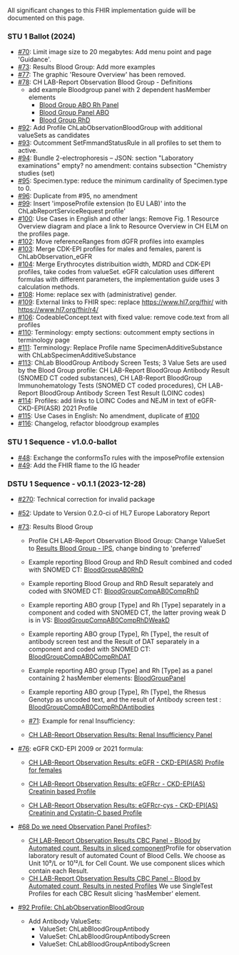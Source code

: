 All significant changes to this FHIR implementation guide will be documented on this page.
### STU 1 Ballot (2024)

* [#70](https://github.com/hl7ch/ch-lab-report/issues/70): Limit image size to 20 megabytes: Add menu point and page 'Guidance'.
* [#73](https://github.com/hl7ch/ch-lab-report/issues/73): Results Blood Group: Add more examples
* [#77](https://github.com/hl7ch/ch-lab-report/issues/77): The graphic 'Resoure Overview' has been removed.
* [#78](https://github.com/hl7ch/ch-lab-report/issues/78): CH LAB-Report Observation Blood Group - Definitions
  * add example Bloodgroup panel with 2 dependent hasMember elements
    * [Blood Group ABO Rh Panel](https://build.fhir.org/ig/hl7ch/ch-lab-report/Observation-BloodGroupPanel.html)
    * [Blood Group Panel ABO](https://build.fhir.org/ig/hl7ch/ch-lab-report/Observation-BloodGroupABO.html)
    * [Blood Group RhD](https://build.fhir.org/ig/hl7ch/ch-lab-report/Observation-BloodGroupRh.html)
* [#92](https://github.com/hl7ch/ch-lab-report/issues/92): Add Profile ChLabObservationBloodGroup with additional valueSets as candidates
* [#93](https://github.com/hl7ch/ch-lab-report/issues/93): Outcomment SetFmmandStatusRule in all profiles to set them to active.
* [#94](https://github.com/hl7ch/ch-lab-report/issues/94): Bundle 2-electrophoresis – JSON: section "Laboratory examinations" empty? no amendment: contains subsection "Chemistry studies (set)
* [#95](https://github.com/hl7ch/ch-lab-report/issues/95): Specimen.type: reduce the minimum cardinality of Specimen.type to 0.
* [#96](https://github.com/hl7ch/ch-lab-report/issues/96): Duplicate from #95, no amendment
* [#99](https://github.com/hl7ch/ch-lab-report/issues/99): Insert 'imposeProfile extension (to EU LAB)' into the ChLabReportServiceRequest profile'
* [#100](https://github.com/hl7ch/ch-lab-report/issues/100): Use Cases in English and other langs: Remove Fig. 1 Resource Overview diagram and place a link to Resource Overview in CH ELM on the profiles page.
* [#102](https://github.com/hl7ch/ch-lab-report/issues/102): Move referenceRanges from dGFR profiles into examples
* [#103](https://github.com/hl7ch/ch-lab-report/issues/103): Merge CDK-EPI profiles for males and females, parent is ChLabObservation_eGFR
* [#104](https://github.com/hl7ch/ch-lab-report/issues/104): Merge Erythrocytes distribuition width, MDRD and CDK-EPI profiles, take codes from valueSet. eGFR calculation uses different formulas with different parameters, the implementation guide uses 3 calculation methods.
* [#108](https://github.com/hl7ch/ch-lab-report/issues/108): Home: replace sex with (administrative) gender.
* [#109](https://github.com/hl7ch/ch-lab-report/issues/109): External links to FHIR spec: replace https://www.hl7.org/fhir/ with https://www.hl7.org/fhir/r4/
* [#106](https://github.com/hl7ch/ch-lab-report/issues/106): CodeableConcept.text with fixed value: remove code.text from all profiles
* [#110](https://github.com/hl7ch/ch-lab-report/issues/110): Terminology: empty sections: outcomment empty sections in terminology page
* [#111](https://github.com/hl7ch/ch-lab-report/issues/111): Terminology: Replace Profile name SpecimenAdditiveSubstance with ChLabSpecimenAdditiveSubstance
* [#113](https://github.com/hl7ch/ch-lab-report/issues/113): ChLab BloodGroup Antibody Screen Tests; 3 Value Sets are used by the Blood Group profile: CH LAB-Report BloodGroup Antibody Result (SNOMED CT coded substances), CH LAB-Report BloodGroup Immunohematology Tests (SNOMED CT coded procedures), CH LAB-Report BloodGroup Antibody Screen Test Result (LOINC codes)
* [#114](https://github.com/hl7ch/ch-lab-report/issues/114): Profiles: add links to LOINC Codes and NEJM in text of eGFR-CKD-EPI(ASR) 2021 Profile
* [#115](https://github.com/hl7ch/ch-lab-report/issues/115): Use Cases in English: No amendment, duplicate of [#100](https://github.com/hl7ch/ch-lab-report/issues/100)
* [#116](https://github.com/hl7ch/ch-lab-report/issues/116): Changelog, refactor bloodgroup examples

### STU 1 Sequence - v1.0.0-ballot

* [#48](https://github.com/hl7ch/ch-lab-report/issues/48): Exchange the conformsTo rules with the imposeProfile extension
* [#49](https://github.com/hl7ch/ch-lab-report/issues/49): Add the FHIR flame to the IG header

### DSTU 1 Sequence - v0.1.1 (2023-12-28)

* [#270](https://github.com/hl7ch/ch-core/issues/270): Technical correction for invalid package
* [#52](https://github.com/hl7ch/ch-lab-report/issues/52): Update to Version 0.2.0-ci of HL7 Europe Laboratory Report

* [#73](https://github.com/hl7ch/ch-lab-report/issues/73): Results Blood Group
  * Profile CH LAB-Report Observation Blood Group: Change ValueSet to [Results Blood Group - IPS](http://hl7.org/fhir/uv/ips/ValueSet/results-blood-group-uv-ips), change binding to 'preferred'
  * Example reporting Blood Group and RhD Result combined and coded with SNOMED CT: [BloodGroupAB0RhD](https://build.fhir.org/ig/hl7ch/ch-lab-report/Observation-BloodGroupAB0RhD.html)
  * Example reporting Blood Group and RhD Result separately and coded with SNOMED CT: [BloodGroupCompAB0CompRhD](https://build.fhir.org/ig/hl7ch/ch-lab-report/Observation-BloodGroupCompAB0CompRhD.html)

  * Example reporting ABO group [Type] and Rh [Type] separately in a component and coded with SNOMED CT, the latter proving weak D is in VS: [BloodGroupCompAB0CompRhDWeakD](https://build.fhir.org/ig/hl7ch/ch-lab-report/Observation-BloodGroupCompAB0CompRhDWeakD.html)

  * Example reporting ABO group [Type], Rh [Type], the result of antibody screen test and the Result of DAT separately in a component and coded with SNOMED CT: [BloodGroupCompAB0CompRhDAT](https://build.fhir.org/ig/hl7ch/ch-lab-report/Observation-BloodGroupCompAB0CompRhDAT.html)

  * Example reporting ABO group [Type] and Rh [Type] as a panel containing 2 hasMember elements: [BloodGroupPanel](https://build.fhir.org/ig/hl7ch/ch-lab-report/Observation-BloodGroupPanel.html)

  * Example reporting ABO group [Type], Rh [Type], the Rhesus Genotyp as uncoded text, and the result of Antibody screen test : [BloodGroupCompAB0CompRhDAntibodies](https://build.fhir.org/ig/hl7ch/ch-lab-report/Observation-BloodGroupCompAB0CompRhDAntibodies.html)

  * [#71](https://github.com/hl7ch/ch-lab-report/issues/71): Example for renal Insufficiency:
  * [CH LAB-Report Observation Results: Renal Insufficiency Panel](https://build.fhir.org/ig/hl7ch/ch-lab-report/StructureDefinition-ch-lab-observation-renal-insufficiency-panel.html)

* [#76](https://github.com/hl7ch/ch-lab-report/issues/76): eGFR CKD-EPI 2009 or 2021 formula:
  *  [CH LAB-Report Observation Results: eGFR - CKD-EPI(ASR) Profile for females](https://build.fhir.org/ig/hl7ch/ch-lab-report/StructureDefinition-ch-lab-observation-egfr.html)
  
    * [CH LAB-Report Observation Results: eGFRcr - CKD-EPI(AS) Creatinin based Profile](https://build.fhir.org/ig/hl7ch/ch-lab-report/StructureDefinition-ch-lab-observation-egfr-cr-ckd-epi-2021.html)
    * [CH LAB-Report Observation Results: eGFRcr-cys - CKD-EPI(AS) Creatinin and Cystatin-C based Profile](https://build.fhir.org/ig/hl7ch/ch-lab-report/StructureDefinition-ch-lab-observation-egfr-cr-cys-ckd-epi-2021.html)

* [#68 Do we need Observation Panel Profiles?](https://github.com/hl7ch/ch-lab-report/issues/68):
  * [CH LAB-Report Observation Results CBC Panel - Blood by Automated count, Results in sliced component](https://build.fhir.org/ig/hl7ch/ch-lab-report/StructureDefinition-ch-lab-observation-cbc.html)Profile for observation laboratory result of automated Count of Blood Cells. We choose as Unit 10⁹/L or 10¹²/L for Cell Count. We use component slices which contain each Result.
  * [CH LAB-Report Observation Results CBC Panel - Blood by Automated count, Results in nested Profiles](https://build.fhir.org/ig/hl7ch/ch-lab-report/StructureDefinition-ch-lab-observation-cbc-panel.html) We use SingleTest Profiles for each CBC Result slicing 'hasMember' element.

* [#92 Profile: ChLabObservationBloodGroup](https://github.com/hl7ch/ch-lab-report/issues/92)
  * Add Antibody ValueSets:
    * ValueSet: ChLabBloodGroupAntibody
    * ValueSet: ChLabBloodGroupAntibodyScreen
    * ValueSet: ChLabBloodGroupAntibodyScreen
